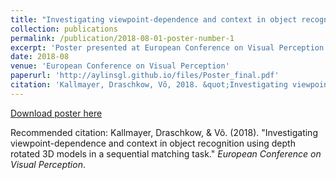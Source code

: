 ```yaml
---
title: "Investigating viewpoint-dependence and context in object recognition using depth rotated 3D models in a sequential matching task"
collection: publications
permalink: /publication/2018-08-01-poster-number-1
excerpt: 'Poster presented at European Conference on Visual Perception 2018.'
date: 2018-08
venue: 'European Conference on Visual Perception'
paperurl: 'http://aylinsgl.github.io/files/Poster_final.pdf'
citation: 'Kallmayer, Draschkow, Võ, 2018. &quot;Investigating viewpoint-dependence and context in object recognition using depth rotated 3D models in a sequential matching task.&quot; <i>European Conference on Visual Perception.</i>'
---
```


[Download poster here](http://aylinsgl.github.io/files/Poster_final.pdf)

Recommended citation: Kallmayer, Draschkow, & Võ. (2018). "Investigating viewpoint-dependence and context in object recognition using depth rotated 3D models in a sequential matching task." <i>European Conference on Visual Perception</i>.
